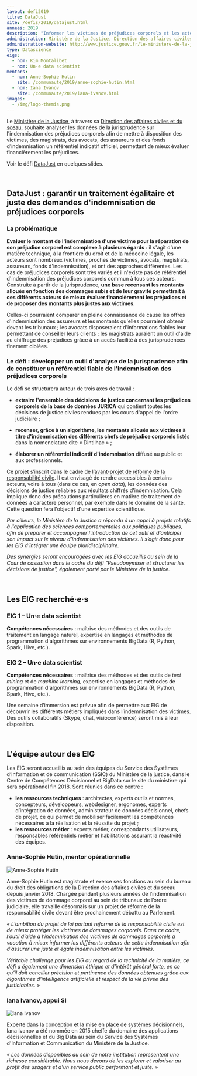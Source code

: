 ```yaml
---
layout: defi2019
titre: DataJust
site: /defis/2019/datajust.html
annees: 2019
description: "Informer les victimes de préjudices corporels et les acteurs de l'indemnisation de préjudices en construisant un référentiel neutre et fiable des indemnisations "
administration: Ministère de la Justice, Direction des affaires civiles et du sceau
administration-website: http://www.justice.gouv.fr/le-ministere-de-la-justice-10017/direction-des-affaires-civiles-et-du-sceau-10023/
type: Datascience
eigs:
  - nom: Kim Montalibet
  - nom: Un·e data scientist
mentors: 
  - nom: Anne-Sophie Hutin
    site: /communaute/2019/anne-sophie-hutin.html
  - nom: Iana Ivanov
    site: /communaute/2019/iana-ivanov.html
images: 
  - /img/logo-themis.png
---
```


Le [Ministère de la Justice](http://www.justice.gouv.fr/), à travers sa
[Direction des affaires civiles et du
sceau](http://www.justice.gouv.fr/le-ministere-de-la-justice-10017/direction-des-affaires-civiles-et-du-sceau-10023/),
souhaite analyser les données de la jurisprudence sur l'indemnisation des préjudices corporels afin de mettre à
disposition des victimes, des magistrats, des avocats, des assureurs
et des fonds d’indemnisation un référentiel indicatif officiel, permettant de
mieux évaluer financièrement les préjudices.

Voir le défi [DataJust](https://speakerdeck.com/eig2018/pitch-datajust-defi-eig3) en quelques slides.

<br/>

## DataJust : garantir un traitement égalitaire et juste des demandes d'indemnisation de préjudices corporels

### La problématique

**Evaluer le montant de l'indemnisation d'une victime pour la réparation de son préjudice corporel est
complexe à plusieurs égards** : il s'agit d'une matière technique, à la frontière du droit et de la médecine légale, les acteurs sont nombreux (victimes, proches de victimes, avocats, magistrats, assureurs, fonds d'indemnisation), et ont des approches différentes. Les cas de préjudices corporels sont très variés et il n'existe pas de référentiel d'indemnisation des
préjudices corporels commun à tous ces acteurs. Construite à partir de
la jurisprudence, **une base recensant les montants alloués en
fonction des dommages subis et de leur gravité permettrait à ces
différents acteurs de mieux évaluer financièrement les préjudices et
de proposer des montants plus justes aux victimes**.

Celles-ci pourraient comparer en pleine connaissance de cause les
offres d'indemnisation des assureurs et les montants qu'elles pourraient
obtenir devant les tribunaux ; les avocats disposeraient
d'informations fiables leur permettant de conseiller leurs clients ;
les magistrats auraient un outil d'aide au chiffrage des préjudices
grâce à un accès facilité à des jurisprudences finement ciblées.

### Le défi : développer un outil d'analyse de la jurisprudence afin de constituer un référentiel fiable de l'indemnisation des préjudices corporels 

Le défi se structurera autour de trois axes de travail :

* **extraire l'ensemble des décisions de justice concernant les
  préjudices corporels de la base de données JURICA** qui contient
  toutes les décisions de justice civiles rendues par les cours d'appel de l'ordre judiciaire ;

* **recenser, grâce à un algorithme, les montants alloués aux victimes
  à titre d'indemnisation des différents chefs de préjudice
  corporels** listés dans la nomenclature dite « Dintilhac » ;

* **élaborer un référentiel indicatif d'indemnisation** diffusé au
  public et aux professionnels.

Ce projet s’inscrit dans le cadre de [l’avant-projet de réforme de la
responsabilité
civile](http://www.presse.justice.gouv.fr/archives-discours-10093/discours-de-2017-12856/projet-de-reforme-de-la-responsabilite-civile-29780.html).
Il est envisagé de rendre accessibles à certains acteurs, voire à tous (dans ce cas, en _open data_), les données des décisions de
justice reliables aux résultats chiffrés d'indemnisation. Cela implique donc des précautions particulières en matière de traitement de données à caractère personnel, par exemple dans le domaine de la santé. Cette question fera l'objectif d'une expertise scientifique.

_Par ailleurs, le Ministère de la Justice a répondu à un appel à projets relatifs à
l’application des sciences comportementales aux politiques publiques,
afin de préparer et accompagner l’introduction de cet outil et
d’anticiper son impact sur le niveau d’indemnisation des victimes. Il
s’agit donc pour les EIG d’intégrer une équipe pluridisciplinaire._

_Des synergies seront encouragées avec les EIG accueillis au sein de
la Cour de cassation dans le cadre du défi "Pseudonymiser et
structurer les décisions de justice", également porté par le Ministère
de la justice._

<br/>

## Les EIG recherché·e·s

### EIG 1 – Un·e data scientist

**Compétences nécessaires** : maîtrise des méthodes et des outils de
traitement en langage naturel, expertise en langages et méthodes
de programmation d'algorithmes sur environnements BigData (R, Python,
Spark, Hive, etc.).

### EIG 2 – Un·e data scientist

**Compétences nécessaires** : maîtrise des méthodes et des outils de
_text mining_ et de _machine learning_, expertise en langages et
méthodes de programmation d'algorithmes sur environnements BigData (R,
Python, Spark, Hive, etc.).

Une semaine d’immersion est prévue afin de permettre aux EIG de
découvrir les différents métiers impliqués dans l’indemnisation des
victimes. Des outils collaboratifs (Skype, chat, visioconférence)
seront mis à leur disposition.

<br/>

## L'équipe autour des EIG

Les EIG seront accueillis au sein des équipes du Service des Systèmes
d’Information et de communication (SSIC) du Ministère de la justice,
dans le Centre de Compétences Décisionnel et BigData sur le site du
ministère qui sera opérationnel fin 2018. Sont réunies dans ce
centre :
* **les ressources techniques** : architectes, experts outils et normes,
  concepteurs, développeurs, webdesigner, ergonomes, experts
  d’intégration de données, administrateur de données décisionnel,
  chefs de projet, ce qui permet de mobiliser facilement les
  compétences nécessaires à la réalisation et la réussite du projet ;
* **les ressources métier** : experts métier, correspondants utilisateurs,
  responsables référentiels métier et habilitations assurant la
  réactivité des équipes.

### Anne-Sophie Hutin, mentor opérationnelle

![Anne-Sophie Hutin](/img/communaute/anne-sophie-hutin.png)

Anne-Sophie Hutin est magistrate et exerce ses fonctions au sein du
bureau du droit des obligations de la Direction des affaires civiles
et du sceau depuis janvier 2018. Chargée pendant plusieurs années de
l’indemnisation des victimes de dommage corporel au sein de tribunaux
de l’ordre judiciaire, elle travaille désormais sur un projet de
réforme de la responsabilité civile devant être prochainement débattu
au Parlement.

_« L’ambition du projet de loi portant réforme de la responsabilité
civile est de mieux protéger les victimes de dommages corporels. Dans
ce cadre, l’outil d’aide à l’indemnisation des victimes de dommages
corporels a vocation à mieux informer les différents acteurs de cette
indemnisation afin d’assurer une juste et égale indemnisation entre
les victimes._

_Véritable challenge pour les EIG au regard de la technicité de la
matière, ce défi a également une dimension éthique et d’intérêt
général forte, en ce qu’il doit concilier précision et pertinence des
données obtenues grâce aux algorithmes d’intelligence artificielle et
respect de la vie privée des justiciables. »_

### Iana Ivanov, appui SI

![Iana Ivanov](/img/communaute/iana-ivanov.jpg)

Experte dans la conception et la mise en place de systèmes
décisionnels, Iana Ivanov a été nommée en 2015 cheffe du domaine des
applications décisionnelles et du Big Data au sein du Service des
Systèmes d'Information et Communication du Ministère de la Justice.

_« Les données disponibles au sein de notre institution représentent
une richesse considérable. Nous nous devons de les explorer et
valoriser au profit des usagers et d'un service public performant et
juste. »_

